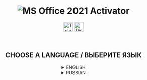 <h1 align="center">
  <img src="https://i.imgur.com/3F5QHR5.png" title="MS Office 2021 Activator" alt="MS Office 2021 Activator">
</h1>

<p align="center">
  <a href="https://t.me/novatesource" target="__blank">
    <img src="https://i.imgur.com/qbW4p8Y.png" width="30" height="30" title="Telegram" alt="Telegram">
  </a>
  <a href="https://discord.gg/dYqtDrm6Ju" target="__blank">
    <img src="https://i.imgur.com/TFvPWEX.png" width="30" height="30" title="Discord" alt="Discord">
  </a>
</p>

<br/>

<h2 align="center">
  CHOOSE A LANGUAGE / ВЫБЕРИТЕ ЯЗЫК
</h2>

<details>
  <summary align="center">ENGLISH</summary>

  <h2 align="center">
    Microsoft Office 2021 Activator
  </h2>

  <p align="center">
    <sup>Activator for MS Office 2021 programs</sup>
  </p>

  ---

  ## :desktop_computer: DESCRIPTION

  This file will help activate the installed Microsoft Office 2021 programs on the computer.It is enough to close open applications and start .bat file with activation.The code connect to a free server and activates the program.

  ---

  ## :star: QUICK START

  ### INSTALLATION AND ACTIVATION
  <sup>Via Terminal or PowerShell</sup>

  ```
  git clone https://github.com/NoVate911/utilities-ms-office-2021-activator.git
  ```

  <br/>

  ```
  cd utilities-ms-office-2021-activator
  ```

  <br/>

  ```
  We write "activation.bat" and are waiting for the end of activation
  ```
  
</details>

<details>
  <summary align="center">RUSSIAN</summary>

  <h2 align="center">
    Microsoft Office 2021 Activator
  </h2>

  <p align="center">
    <sup>Активатор для программ MS Office 2021</sup>
  </p>

  ---

  ## :desktop_computer: ОПИСАНИЕ

  Данный файл поможет активировать установленные программы Microsoft Office 2021 на компьютере. Достаточно закрыть открытые приложения и запустить .bat файл с активацией. Код подключиться к свободному серверу и активирует программу.

  ---

  ## :star: БЫСТРЫЙ СТАРТ

  ### УСТАНОВКА И АКТИВАЦИЯ
  <sup>Через Terminal или PowerShell</sup>

  ```
  git clone https://github.com/NoVate911/utilities-ms-office-2021-activator.git
  ```

  <br/>

  ```
  cd utilities-ms-office-2021-activator
  ```

  <br/>

  ```
  Пишем "activation.bat" и ждём окончания активации
  ```
    
</details>
